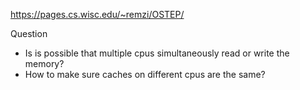 https://pages.cs.wisc.edu/~remzi/OSTEP/

Question
* Is is possible that multiple cpus simultaneously read or write the memory?
* How to make sure caches on different cpus are the same?
